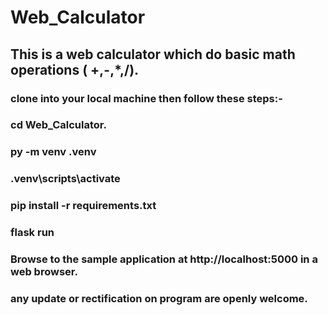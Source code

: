 # Web_Calculator
## This is a web calculator which do basic math operations ( +,-,*,/).
### clone into your local machine then follow these steps:-
### cd Web_Calculator.
### py -m venv .venv
### .venv\scripts\activate
### pip install -r requirements.txt
### flask run
### Browse to the sample application at http://localhost:5000 in a web browser.
### any update or rectification on program are openly welcome.
